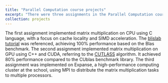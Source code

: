 ```yaml
---
title: "Parallel Computation course projects"
excerpt: "There were three assignments in the Parallel Computation course, each implementing matrix multiplication on different platforms: CPU, GPU, and MPI-distributed tasks."
collection: projects
---
```


The first assignment implemented matrix multiplication on CPU using C language, with a focus on cache
locality and SIMD acceleration. The [blislab tutorial](https://github.com/flame/blislab/blob/master/tutorial.pdf) was referenced, achieving 100% performance based
on the Blas benchmark.
The second assignment implemented matrix multiplication on GPU using C++ and CUDA, referring to
the [CUTLASS](https://developer.nvidia.com/blog/cutlass-linear-algebra-cuda/) algorithm. It achieved 80% performance compared to the CUblas benchmark library.
The third assignment was implemented on Expanse, a high-performance computing cluster at the school,
using MPI to distribute the matrix multiplication tasks to multiple processors.
